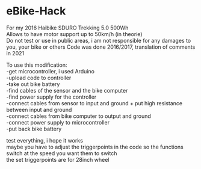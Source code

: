 # eBike-Hack
For my 2016 Haibike SDURO Trekking 5.0 500Wh\
Allows to have motor support up to 50km/h (in theorie)\
Do not test or use in public areas, i am not responsible for any damages to you, your bike or others
Code was done 2016/2017, translation of comments in 2021

To use this modification:\
-get microcontroller, i used Arduino\
-upload code to controller\
-take out bike battery\
-find cables of the sensor and the bike computer\
-find power supply for the controller\
-connect cables from sensor to input and ground + put high resistance between input and ground\
-connect cables from bike computer to output and ground\
-connect power supply to microcontroller\
-put back bike battery

test everything, i hope it works\
maybe you have to adjust the triggerpoints in the code so the functions switch at the speed you want them to switch\
the set triggerpoints are for 28inch wheel
